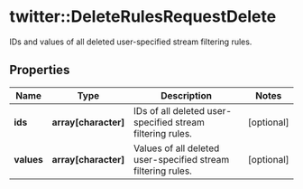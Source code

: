 # twitter::DeleteRulesRequestDelete

IDs and values of all deleted user-specified stream filtering rules.

## Properties
Name | Type | Description | Notes
------------ | ------------- | ------------- | -------------
**ids** | **array[character]** | IDs of all deleted user-specified stream filtering rules. | [optional] 
**values** | **array[character]** | Values of all deleted user-specified stream filtering rules. | [optional] 


